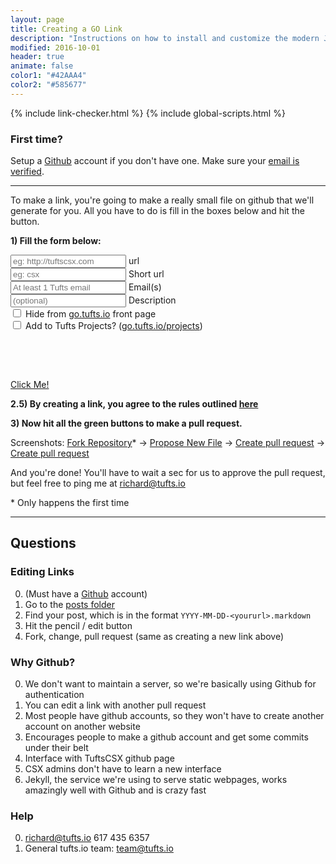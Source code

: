 ```yaml
---
layout: page
title: Creating a GO Link
description: "Instructions on how to install and customize the modern Jekyll theme HPSTR."
modified: 2016-10-01
header: true
animate: false
color1: "#42AAA4"
color2: "#585677"
---
```


<head>
  {% include link-checker.html %}
  {% include global-scripts.html %}
  <script type="text/javascript">
    window.onload = function() {
      var params = ['url', 'shorturl', 'email', 'description'];

      for (i = 0; i < params.length; i++) {
        var p = getParameterByName(params[i]);
        if (p) {
          document.getElementById(params[i] + "-input").value = p;
        }
        changeContentText();
      }
    }
  </script>
</head>

### First time?

Setup a [Github](https://github.com/join) account if you don't have one.  Make sure your [email is verified](https://help.github.com/articles/verifying-your-email-address/).

___

To make a link, you're going to make a really small file on github that we'll generate for you.  All you have to do is fill in the boxes below and hit the button.

**1) Fill the form below:**

<script type="text/javascript">
  var today = new Date();

  function changeContentText() {
    var url = document.getElementById('url-input').value;
    var shorturl = document.getElementById('shorturl-input').value;
    var email = document.getElementById('email-input').value;
    var desc = document.getElementById('description-input').value;
    var hidden = document.getElementById('is-hidden-checkbox').checked;
    var isProject = document.getElementById('is-project-checkbox').checked;

    var year = today.getFullYear();
    var month = today.getMonth()+1;
    var day = today.getDate();
    if (month < 10) {
      month = "0" + month;
    };
    if (day < 10) {
      day = "0" + day
    };

    if (url.indexOf("://") == -1) {
      url = "http://"+url
    }

    var fileName = year+"-"+month+"-"+day+"-"+shorturl+".markdown";
    var bodyText = "---\nlayout: links\npermalink: /:title\nforward_to: " + url +"\nauthor: " + email +"\nhidden: " + hidden +"\nproject: " + isProject +"\ndescription: " + desc + "\n---\n";
    var bodyText = encodeURIComponent(bodyText);
    var errorCount = showErrorMessages(url, shorturl, email);
    setCreatButtonLink(errorCount, fileName, bodyText, shorturl, email, desc);
  }

  function emailErrors(email) {
    if (email.length == 0) {
      return "Tufts email required";
    } else if (email.indexOf("@tufts.edu") == -1 && email.indexOf("@tufts.io") == -1) {
      return "Must include at least 1 Tufts email";
    } else {
      return "None";
    }
  }

  function showErrorMessages(url, shorturl, email) {
    var result = "Errors:<ul style='margin-top:0px'>";
    var div = document.getElementById('form-errors');
    var errorCount = 0;

    if (url.length <= 7) {
      errorCount += 1;
      result += "<li>Url required</li>";
    }

    var shortError = shorturlErrors(shorturl);
    if (shortError != "None") {
      errorCount += 1;
      result += "<li>" + shortError + "</li>";
    }

    var emailError = emailErrors(email);
    if (emailError != "None") {
      errorCount += 1;
      result += "<li>" + emailError + "</li>";
    }

    if (errorCount == 0) {
      result = "<b>2) Good to Go! Click the button below:</b>";
      div.className = "form-has-no-errors";
    } else {
      div.className = "form-has-errors";
    }
    div.innerHTML = result+"</ul>";
    return errorCount;
  }

  function setCreatButtonLink(errorCount, fileName, bodyText, shorturl, email, description) {
    var button = document.getElementById('create-link-button');
    var base = "https://github.com/TuftsCSX/go.tufts.io/new/master?filename=_posts/";
    if (errorCount == 0) {
      button.className = "btn btn-info";
      button.innerHTML = "Click to create new link";
      button.href = base + fileName + "&value=" + bodyText + "&message=Creating /" + shorturl + " by " + email + "&description=" + description;
      button.target = "_blank";
    } else {
      button.className = "btn btn-danger";
      button.innerHTML = "Please fix the errors above"
      button.href = "#short-url-generator";
      button.target = "";
    }
  }
</script>
<style type="text/css">
  #form-errors {
    margin: 30px 0px;
  }
  .form-has-errors {
    background-color: #F4CCCC;
  }
  .form-has-no-errors {
    background-color: #D9EAD3;
  }
</style>

<link href='http://fonts.googleapis.com/css?family=Open+Sans:400,300,600,700,800' rel='stylesheet' type='text/css'>

<form action="#" id="short-url-generator">
  <div class="row">
    <input type="text" name="url-input" id="url-input" maxlength="500" onkeyup="changeContentText()" placeholder="eg: http://tuftscsx.com"/>
    <label id="url-input-label" for="url-input">url</label>
  </div>

  <div class="row">
    <input type="text" name="shorturl-input" id="shorturl-input" maxlength="100" onkeyup="changeContentText()" placeholder="eg: csx"/>
    <label id="shorturl-input-label" for="shorturl-input">Short url</label>
  </div>

  <div class="row">
    <input type="text" name="email-input" id="email-input" maxlength="500" onkeyup="changeContentText()" placeholder="At least 1 Tufts email"/>
    <label id="email-input-label" for="email-input">Email(s)</label>
  </div>

  <div class="row">
    <input type="text" name="description-input" id="description-input" maxlength="500" onkeyup="changeContentText()" placeholder="(optional)"/>
    <label id="description-input-label" for="description-input">Description</label>
  </div>

  <div class="row">
    <input type="checkbox" name="is-hidden-checkbox" id="is-hidden-checkbox" onchange="changeContentText()"/>
    <label for="is-hidden-checkbox">Hide from <a href="http://go.tufts.io">go.tufts.io</a> front page</label>
  </div>
  <div class="row">
    <input type="checkbox" name="is-project-checkbox" id="is-project-checkbox" onchange="changeContentText()"/>
    <label for="is-project-checkbox">Add to Tufts Projects? (<a href="http://go.tufts.io/projects">go.tufts.io/projects</a>)</label>
  </div>
  <div id="form-errors"><br></div>
</form>

<a id="create-link-button" href="https://github.com/TuftsCSX/go.tufts.io/new/master/_posts" class="btn" target="_blank">Click Me!</a>

**2.5) By creating a link, you agree to the rules outlined [here](http://go.tufts.io/rules)**

**3) Now hit all the green buttons to make a pull request.**

Screenshots: [Fork Repository](http://imgur.com/qqACnUc.png)\* -> [Propose New File](http://imgur.com/jg67WRl.png) -> [Create pull request](http://imgur.com/fomzGmd.png) -> [Create pull request](http://imgur.com/62kmbe4.png)


And you're done! You'll have to wait a sec for us to approve the pull request, but feel free to ping me at richard@tufts.io

\* Only happens the first time

___

## Questions

### Editing Links
0. (Must have a [Github](https://github.com/join) account)
0. Go to the [posts folder](https://github.com/TuftsCSX/go.tufts.io/tree/master/_posts)
0. Find your post, which is in the format `YYYY-MM-DD-<yoururl>.markdown`
0. Hit the pencil / edit button
0. Fork, change, pull request (same as creating a new link above)

### Why Github?

0. We don't want to maintain a server, so we're basically using Github for authentication
0. You can edit a link with another pull request
0. Most people have github accounts, so they won't have to create another account on another website
0. Encourages people to make a github account and get some commits under their belt
0. Interface with TuftsCSX github page
0. CSX admins don't have to learn a new interface
0. Jekyll, the service we're using to serve static webpages, works amazingly well with Github and is crazy fast

### Help
0. [richard@tufts.io](mailto:richard@tufts.io) 617 435 6357
0. General tufts.io team: [team@tufts.io](mailto:team@tufts.io)
